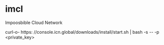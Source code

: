 # imcl

Impoosbible Cloud Network

curl-o- https:
//console.icn.global/downloads/install/start.sh | bash -s -- -p <private_key>
